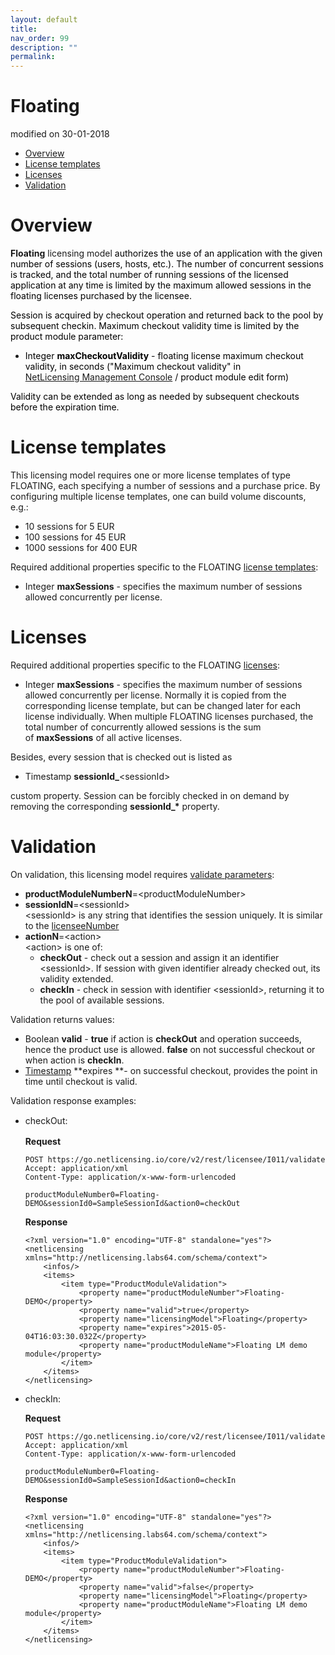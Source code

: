 ```yaml
---
layout: default
title:
nav_order: 99
description: ""
permalink:
---
```


Floating </span>
=======================================

modified on 30-01-2018

-   [Overview](#Floating-Overview)
-   [License templates](#Floating-Licensetemplates)
-   [Licenses](#Floating-Licenses)
-   [Validation](#Floating-Validation)

Overview
========

**Floating** licensing model <span style="color: rgb(0,0,0);">authorizes
the use of an application with the given number of sessions (users,
hosts, etc.). The number of concurrent sessions is tracked, and the
total number of running sessions of the licensed application at any time
is limited by the maximum allowed sessions in the floating licenses
purchased by the licensee.</span>

<span style="color: rgb(0,0,0);">Session is acquired by checkout
operation and returned back to the pool by subsequent checkin. Maximum
checkout validity time is limited by the product module
parameter:</span>

-   <span style="color: rgb(0,0,0);">Integer **maxCheckoutValidity** -
    floating license maximum checkout validity, in seconds ("<span
    style="color: rgb(0,0,0);">Maximum checkout validity" in
    <a href="https://go.netlicensing.io/console/v2/" class="external-link">NetLicensing Management Console</a> /
    product module edit form)</span></span>

<span style="color: rgb(0,0,0);">Validity can be extended as long as
needed by subsequent checkouts before the expiration time.</span>

License templates
=================

This licensing model requires one or more license templates of type
FLOATING, each specifying a number of sessions and a purchase price. By
configuring multiple license templates, one can build volume discounts,
e.g.:

-   10 sessions for 5 EUR
-   100 sessions for 45 EUR
-   1000 sessions for 400 EUR

Required additional properties specific to the FLOATING [license
templates](https://www.labs64.de/confluence/display/NLICPUB/NetLicensing+Object+Model):

-   Integer **maxSessions** - specifies the maximum number of sessions
    allowed concurrently per license.

Licenses
========

Required additional properties specific to the
FLOATING [licenses](https://www.labs64.de/confluence/display/NLICPUB/NetLicensing+Object+Model):

-   Integer **maxSessions** - specifies the maximum number of sessions
    allowed concurrently per license. Normally it is copied from the
    corresponding license template, but can be changed later for each
    license individually. When multiple FLOATING licenses purchased, the
    total number of concurrently allowed sessions is the sum
    of **maxSessions** of all active licenses.

Besides, every session that is checked out is listed as

-   Timestamp **sessionId\_**\<sessionId\>

custom property. Session can be forcibly checked in on demand by
removing the corresponding **sessionId\_\*** property.

Validation
==========

On validation, this licensing model requires [validate
parameters](Licensee-Services_11010217.html):

-   **productModuleNumberN**=\<<span
    class="error">productModuleNumber\></span>
-   **sessionIdN**=\<sessionId\>  
    \<sessionId\> is any string that identifies the session uniquely. It
    is similar to the [licenseeNumber](Glossary_11010236.html)
-   **actionN**=\<action\>  
    \<action\> is one of:
    -   **checkOut** - check out a session and assign it an identifier
        \<sessionId\>. If session with given identifier already checked
        out, its validity extended.
    -   **checkIn** - check in session with identifier \<sessionId\>,
        returning it to the pool of available sessions.

Validation returns values:

-   Boolean **valid** - **true** if action is **checkOut** and operation
    succeeds, hence the product use is allowed. **false** on not
    successful checkout or when action is **checkIn**.
-   [Timestamp](https://www.labs64.de/confluence/pages/viewpage.action?pageId=11010215#NetLicensingAPI(RESTful)-DataTypes) **expires **-
    on successful checkout, provides the point in time until checkout is
    valid.

Validation response examples:

-   <span style="line-height: 1.4285715;">checkOut:  
    </span>

    **Request**

    ``` theme:
    POST https://go.netlicensing.io/core/v2/rest/licensee/I011/validate
    Accept: application/xml
    Content-Type: application/x-www-form-urlencoded

    productModuleNumber0=Floating-DEMO&sessionId0=SampleSessionId&action0=checkOut
    ```

    <span style="line-height: 1.4285715;">  
    </span>

    **Response**

    ``` theme:
    <?xml version="1.0" encoding="UTF-8" standalone="yes"?>
    <netlicensing xmlns="http://netlicensing.labs64.com/schema/context">
        <infos/>
        <items>
            <item type="ProductModuleValidation">
                <property name="productModuleNumber">Floating-DEMO</property>
                <property name="valid">true</property>
                <property name="licensingModel">Floating</property>
                <property name="expires">2015-05-04T16:03:30.032Z</property>
                <property name="productModuleName">Floating LM demo module</property>
            </item>
        </items>
    </netlicensing>
    ```

<!-- -->

-   checkIn:

    **Request**

    ``` theme:
    POST https://go.netlicensing.io/core/v2/rest/licensee/I011/validate
    Accept: application/xml
    Content-Type: application/x-www-form-urlencoded

    productModuleNumber0=Floating-DEMO&sessionId0=SampleSessionId&action0=checkIn
    ```

    **Response**

    ``` theme:
    <?xml version="1.0" encoding="UTF-8" standalone="yes"?>
    <netlicensing xmlns="http://netlicensing.labs64.com/schema/context">
        <infos/>
        <items>
            <item type="ProductModuleValidation">
                <property name="productModuleNumber">Floating-DEMO</property>
                <property name="valid">false</property>
                <property name="licensingModel">Floating</property>
                <property name="productModuleName">Floating LM demo module</property>
            </item>
        </items>
    </netlicensing>
    ```

 
